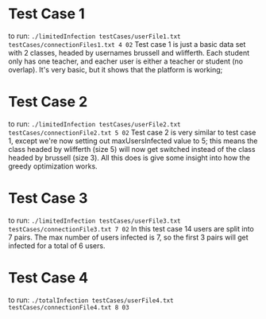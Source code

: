 # Test Case 1
to run:
`./limitedInfection testCases/userFile1.txt testCases/connectionFiles1.txt 4 02`
Test case 1 is just a basic data set with 2 classes, headed by usernames brussell and wlifferth. Each student only has one teacher, and eacher user is either a teacher or student (no overlap). It's very basic, but it shows that the platform is working; 

# Test Case 2
to run:
`./limitedInfection testCases/userFile2.txt testCases/connectionFile2.txt 5 02`
Test case 2 is very similar to test case 1, except we're now setting out maxUsersInfected value to 5; this means the class headed by wlifferth (size 5) will now get switched instead of the class headed by brussell (size 3). All this does is give some insight into how the greedy optimization works. 

# Test Case 3
to run:
`./limitedInfection testCases/userFile3.txt testCases/connectionFile3.txt 7 02`
In this test case 14 users are split into 7 pairs. The max number of users infected is 7, so the first 3 pairs will get infected for a total of 6 users.

# Test Case 4
to run:
`./totalInfection testCases/userFile4.txt testCases/connectionFile4.txt 8 03`
